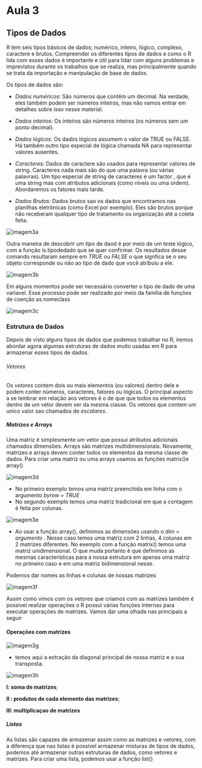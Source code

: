 # Aula 3
## Tipos de Dados
R tem seis tipos básicos de dados; numérico, inteiro, lógico, complexo, caractere e brutos. Compreender os diferentes tipos de dados e como o R lida com esses dados é importante e útil para lidar com alguns problemas e imprevistos durante os trabalhos que se realiza, mas principalmente quando se trata da importação e manipulação de base de dados. 


Os tipos de dados são: 

* *Dados numéricos:* 
São números que contêm um decimal. Na verdade, eles também podem ser números inteiros, mas não vamos entrar em detalhes sobre isso nesse material.

* *Dados inteiros:*
Os inteiros são números inteiros (os números sem um ponto decimal).

* *Dados lógicos:*
Os dados lógicos assumem o valor de TRUE ou FALSE. Há também outro tipo especial de lógica chamada NA para representar valores ausentes.

* *Caracteres:*
Dados de caractere são usados para representar valores de string. Caracteres nada mais são do que uma palavra (ou várias palavras). Um tipo especial de string de caracteres é um factor , que é uma string mas com atributos adicionais (como níveis ou uma ordem). Abordaremos os fatores mais tarde.

* *Dados Brutos:*
Dados brutos sao os dados que encontramos nas planilhas eletrônicas (como Excel por exemplo). Eles são brutos porque não receberam qualquer tipo de tratamento ou organização até a coleta feita. 


![imagem3a](https://user-images.githubusercontent.com/96084042/174133950-e01b134e-3d80-4ffe-b686-274a3ffd5bbd.png)

Outra maneira de descobrir um tipo de daod é por meio de um teste lógico, com a função is.tipodedado que se quer confirmar. Os resultados desse comando resultaram sempre em *TRUE* ou *FALSE* o que signfica se o seu objeto corresponde ou não ao tipo de dado que você atribuiu a ele. 

![imagem3b](https://user-images.githubusercontent.com/96084042/174135026-bf26ed6d-e051-4ec8-b936-d507c0d06373.png)


Em alguns momentos pode ser necessário converter o tipo de dado de uma variavel. Esse processo pode ser realizado por meio da familia de funções de coerção as.nomeclass

![imagem3c](https://user-images.githubusercontent.com/96084042/174137134-c952e053-6126-4ebc-b2fc-83c348bc5bd8.png)


### Estrutura de Dados

Depois de visto alguns tipos de dados que podemos trabalhar no R, iremos abordar agora algumas estruturas de dados muito usadas em R para armazenar esses tipos de dados. 

###### Vetores
Os *vetores* contem dois ou mais elementos (ou valores) dentro dele e podem conter números, caracteres, fatores ou lógicas. O principal aspecto a se lembrar em relação aos vetores é o de que que todos os elementos dentro de um vetor devem ser da mesma classe. Os vetores que contem um unico valor sao chamados de *escalares*. 

##### Matrizes e Arrays
Uma matriz é simplesmente um vetor que possui atributos adicionais chamados dimensões. Arrays são matrizes multidimensionais. Novamente, matrizes e arrays devem conter todos os elementos da mesma classe de dados.
Para criar uma matriz ou uma arrays usamos as funções matrix()e array()

![imagem3d](https://user-images.githubusercontent.com/96084042/174661496-81e6d900-d14b-4f0a-ba8d-ed0abd3ec48a.png)

* No primeiro exemplo temos uma matriz preenchida em linha com o argumento *byrow = TRUE*
* No segundo exemplo temos uma matriz tradicional em que a contagem é feita por colunas. 

![imagem3e](https://user-images.githubusercontent.com/96084042/174662582-ae79b374-5527-4252-9105-161731b65363.png)


* Ao usar a função array(), definimos as dimensões usando o *dim = argumento* . Nesse caso temos uma matriz com 2 linhas, 4 colunas em 2 matrizes diferentes. No exemplo com a função matrix() temos uma matriz unidimensional. O que muda portanto é que definimos as mesmas características para a nossa estrutura em apenas uma matriz no primeiro caso e em uma matriz bidimensional nesse. 

Podemos dar nomes as linhas e colunas de nossas matrizes

![imagem3f](https://user-images.githubusercontent.com/96084042/174664610-c97df71e-8c6f-47cf-b800-8a72e6171fac.png)

Assim como vimos com os vetores que criamos com as matrizes também é possível realizar operações o R possui várias funções internas para executar operações de matrizes. Vamos dar uma olhada nas principais a seguir

#### Operações com matrizes

![imagem3g](https://user-images.githubusercontent.com/96084042/174665612-187bcc22-757b-40ed-adc5-3a366ab245af.png)

* temos aqui a extração da diagonal principal de nossa matriz e a sua transposta.

![imagem3h](https://user-images.githubusercontent.com/96084042/174666211-7b7b1c78-ff2d-4356-9ae9-23eb3599e059.png)

**I: soma de matrizes**;

**II : produtos de cada elemento das matrizes**; 

**III: multiplicaçao de matrizes**


##### Listas 

As listas são capazes de armazenar assim como as matrizes e vetores,  com a diferença que nas listas é possível armazenar misturas de tipos de dados, podemos até armazenar outras estruturas de dados, como vetores e matrizes. Para criar uma lista, podemos usar a função list()
































